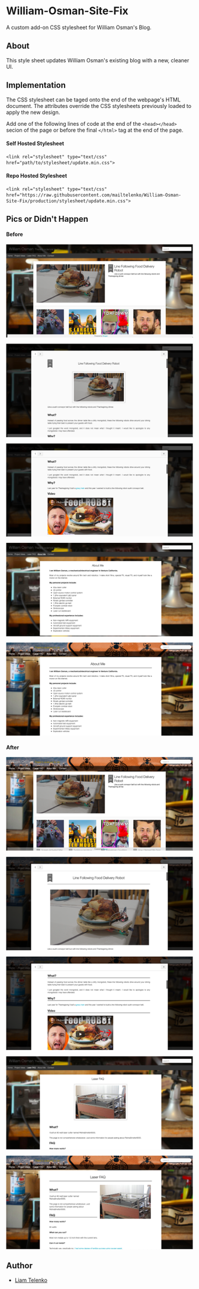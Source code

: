 # William-Osman-Site-Fix
A custom add-on CSS stylesheet for William Osman's Blog.

## About
This style sheet updates William Osman's existing blog with a new, cleaner UI.

## Implementation
The CSS stylesheet can be taged onto the end of the webpage's HTML document. The attributes override the CSS stylesheets previously loaded to apply the new design. 

Add one of the following lines of code at the end of the ```<head></head>``` secion of the page or before the final ```</html>``` tag at the end of the page.

#### Self Hosted Stylesheet
```
<link rel="stylesheet" type="text/css" href="path/to/stylesheet/update.min.css">
```

#### Repo Hosted Stylesheet
```
<link rel="stylesheet" type="text/css" href="https://raw.githubusercontent.com/mailtelenko/William-Osman-Site-Fix/production/stylesheet/update.min.css">
```
## Pics or Didn't Happen

#### Before
![Screenshot of the current website.](https://raw.githubusercontent.com/mailtelenko/William-Osman-Site-Fix/master/images/before1.png "Current Website")

![Screenshot of the current website.](https://raw.githubusercontent.com/mailtelenko/William-Osman-Site-Fix/master/images/before2.png "Current Website")

![Screenshot of the current website.](https://raw.githubusercontent.com/mailtelenko/William-Osman-Site-Fix/master/images/before3.png "Current Website")

![Screenshot of the current website.](https://raw.githubusercontent.com/mailtelenko/William-Osman-Site-Fix/master/images/before4.png "Current Website")

![Screenshot of the current website.](https://raw.githubusercontent.com/mailtelenko/William-Osman-Site-Fix/master/images/before5.png "Current Website")

#### After
![Screenshot of the updated website.](https://raw.githubusercontent.com/mailtelenko/William-Osman-Site-Fix/master/images/after1.png "Updated Website")

![Screenshot of the updated website.](https://raw.githubusercontent.com/mailtelenko/William-Osman-Site-Fix/master/images/after2.png "Updated Website")

![Screenshot of the updated website.](https://raw.githubusercontent.com/mailtelenko/William-Osman-Site-Fix/master/images/after3.png "Updated Website")

![Screenshot of the updated website.](https://raw.githubusercontent.com/mailtelenko/William-Osman-Site-Fix/master/images/after4.png "Updated Website")

![Screenshot of the updated website.](https://raw.githubusercontent.com/mailtelenko/William-Osman-Site-Fix/master/images/after5.png "Updated Website")

## Author
- [Liam Telenko](https://github.com/mailtelenko)
